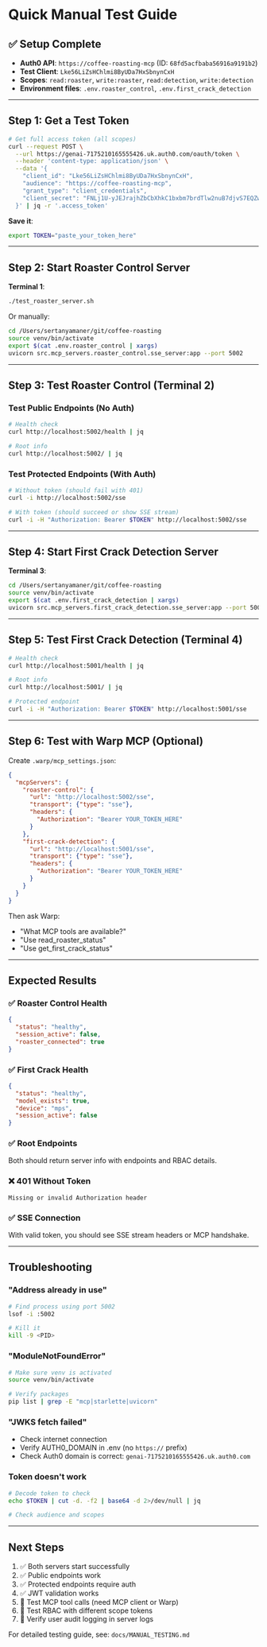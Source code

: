 # Quick Manual Test Guide

## ✅ Setup Complete

- **Auth0 API**: `https://coffee-roasting-mcp` (ID: `68fd5acfbaba56916a9191b2`)
- **Test Client**: `Lke56LiZsHChlmi8ByUDa7HxSbnynCxH`
- **Scopes**: `read:roaster`, `write:roaster`, `read:detection`, `write:detection`
- **Environment files**: `.env.roaster_control`, `.env.first_crack_detection`

---

## Step 1: Get a Test Token

```bash
# Get full access token (all scopes)
curl --request POST \
  --url https://genai-7175210165555426.uk.auth0.com/oauth/token \
  --header 'content-type: application/json' \
  --data '{
    "client_id": "Lke56LiZsHChlmi8ByUDa7HxSbnynCxH",
    "audience": "https://coffee-roasting-mcp",
    "grant_type": "client_credentials",
    "client_secret": "FNLj1U-yJEJrajhZbCbXhkC1bxbm7brdTlw2nuB7djvS7EQZwipfW3_zL9Y6AttZ"
  }' | jq -r '.access_token'
```

**Save it**:
```bash
export TOKEN="paste_your_token_here"
```

---

## Step 2: Start Roaster Control Server

**Terminal 1**:
```bash
./test_roaster_server.sh
```

Or manually:
```bash
cd /Users/sertanyamaner/git/coffee-roasting
source venv/bin/activate
export $(cat .env.roaster_control | xargs)
uvicorn src.mcp_servers.roaster_control.sse_server:app --port 5002
```

---

## Step 3: Test Roaster Control (Terminal 2)

### Test Public Endpoints (No Auth)

```bash
# Health check
curl http://localhost:5002/health | jq

# Root info
curl http://localhost:5002/ | jq
```

### Test Protected Endpoints (With Auth)

```bash
# Without token (should fail with 401)
curl -i http://localhost:5002/sse

# With token (should succeed or show SSE stream)
curl -i -H "Authorization: Bearer $TOKEN" http://localhost:5002/sse
```

---

## Step 4: Start First Crack Detection Server

**Terminal 3**:
```bash
cd /Users/sertanyamaner/git/coffee-roasting
source venv/bin/activate
export $(cat .env.first_crack_detection | xargs)
uvicorn src.mcp_servers.first_crack_detection.sse_server:app --port 5001
```

---

## Step 5: Test First Crack Detection (Terminal 4)

```bash
# Health check
curl http://localhost:5001/health | jq

# Root info
curl http://localhost:5001/ | jq

# Protected endpoint
curl -i -H "Authorization: Bearer $TOKEN" http://localhost:5001/sse
```

---

## Step 6: Test with Warp MCP (Optional)

Create `.warp/mcp_settings.json`:
```json
{
  "mcpServers": {
    "roaster-control": {
      "url": "http://localhost:5002/sse",
      "transport": {"type": "sse"},
      "headers": {
        "Authorization": "Bearer YOUR_TOKEN_HERE"
      }
    },
    "first-crack-detection": {
      "url": "http://localhost:5001/sse",
      "transport": {"type": "sse"},
      "headers": {
        "Authorization": "Bearer YOUR_TOKEN_HERE"
      }
    }
  }
}
```

Then ask Warp:
- "What MCP tools are available?"
- "Use read_roaster_status"
- "Use get_first_crack_status"

---

## Expected Results

### ✅ Roaster Control Health
```json
{
  "status": "healthy",
  "session_active": false,
  "roaster_connected": true
}
```

### ✅ First Crack Health
```json
{
  "status": "healthy",
  "model_exists": true,
  "device": "mps",
  "session_active": false
}
```

### ✅ Root Endpoints
Both should return server info with endpoints and RBAC details.

### ❌ 401 Without Token
```
Missing or invalid Authorization header
```

### ✅ SSE Connection
With valid token, you should see SSE stream headers or MCP handshake.

---

## Troubleshooting

### "Address already in use"
```bash
# Find process using port 5002
lsof -i :5002

# Kill it
kill -9 <PID>
```

### "ModuleNotFoundError"
```bash
# Make sure venv is activated
source venv/bin/activate

# Verify packages
pip list | grep -E "mcp|starlette|uvicorn"
```

### "JWKS fetch failed"
- Check internet connection
- Verify AUTH0_DOMAIN in .env (no `https://` prefix)
- Check Auth0 domain is correct: `genai-7175210165555426.uk.auth0.com`

### Token doesn't work
```bash
# Decode token to check
echo $TOKEN | cut -d. -f2 | base64 -d 2>/dev/null | jq

# Check audience and scopes
```

---

## Next Steps

1. ✅ Both servers start successfully
2. ✅ Public endpoints work
3. ✅ Protected endpoints require auth
4. ✅ JWT validation works
5. 🔲 Test MCP tool calls (need MCP client or Warp)
6. 🔲 Test RBAC with different scope tokens
7. 🔲 Verify user audit logging in server logs

For detailed testing guide, see: `docs/MANUAL_TESTING.md`
